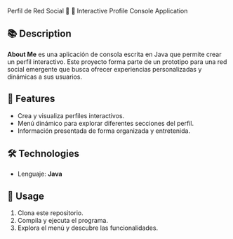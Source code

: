 Perfil de Red Social 🛜 📱
Interactive Profile Console Application

## 📚 Description

**About Me** 
es una aplicación de consola escrita en Java que permite crear un perfil interactivo. 
Este proyecto forma parte de un prototipo para una red social emergente que busca ofrecer 
experiencias personalizadas y dinámicas a sus usuarios. 

## 🚀 Features

- Crea y visualiza perfiles interactivos.
- Menú dinámico para explorar diferentes secciones del perfil.
- Información presentada de forma organizada y entretenida.

## 🛠️ Technologies

- Lenguaje: **Java**

## 📂 Usage

1. Clona este repositorio.
2. Compila y ejecuta el programa.
3. Explora el menú y descubre las funcionalidades.

